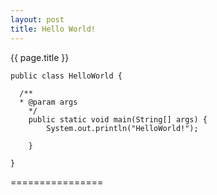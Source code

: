 ```yaml
---
layout: post
title: Hello World!
---
```


{{ page.title }}

    public class HelloWorld {

      /**
      * @param args
	    */
	    public static void main(String[] args) {
		    System.out.println("HelloWorld!");

	    }

    }
================

 

